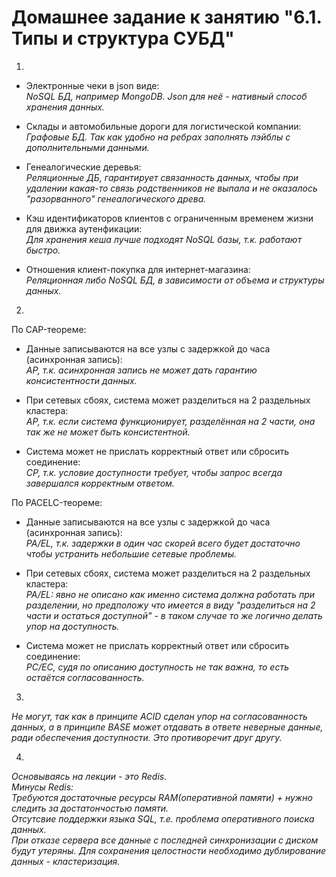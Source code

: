 # Домашнее задание к занятию "6.1. Типы и структура СУБД"

1.  
- Электронные чеки в json виде:  
*NoSQL БД, например MongoDB. Json для неё - нативный способ хранения данных.*  

- Склады и автомобильные дороги для логистической компании:  
*Графовые БД. Так как удобно на ребрах заполнять лэйблы с дополнительными данными.*  

- Генеалогические деревья:  
*Реляционные ДБ, гарантирует связанность данных, чтобы при удалении какая-то связь родственников не выпала и не оказалось "разорванного" генеалогического древа.*  

- Кэш идентификаторов клиентов с ограниченным временем жизни для движка аутенфикации:  
*Для хранения кеша лучше подходят NoSQL базы, т.к. работают быстро.*  

- Отношения клиент-покупка для интернет-магазина:  
*Реляционная либо NoSQL БД, в зависимости от объема и структуры данных.*  

2.  
По CAP-теореме:  
- Данные записываются на все узлы с задержкой до часа (асинхронная запись):  
*AP, т.к. асинхронная запись не может дать гарантию консистентности данных.*  

- При сетевых сбоях, система может разделиться на 2 раздельных кластера:  
*AP, т.к. если система функционирует, разделённая на 2 части, она так же не может быть консистентной.*  

- Система может не прислать корректный ответ или сбросить соединение:  
*CP, т.к. условие доступности требует, чтобы запрос всегда завершался корректным ответом.*  


По PACELC-теореме:  
- Данные записываются на все узлы с задержкой до часа (асинхронная запись):  
*PA/EL, т.к. задержки в один час скорей всего будет достаточно чтобы устранить небольшие сетевые проблемы.*  

- При сетевых сбоях, система может разделиться на 2 раздельных кластера:  
*PA/EL: явно не описано как именно система должна работать при разделении, но предположу что имеется в виду "разделиться на 2 части и остаться доступной" - в таком случае то же логично делать упор на доступность.*  

- Система может не прислать корректный ответ или сбросить соединение:  
*PC/EC, судя по описанию доступность не так важна, то есть остаётся согласованность.*  

3.  
*Не могут, так как в принципе ACID сделан упор на согласованность данных, а в принципе BASE может отдавать в ответе неверные данные, ради обеспечения доступности. Это противоречит друг другу.*  

4.  
*Основываясь на лекции - это Redis.*  
*Минусы Redis:*  
*Требуются достаточные ресурсы RAM(оперативной памяти) + нужно следить за достатончостью памяти.*  
*Отсутсвие поддержки  языка SQL, т.е. проблема оперативного поиска данных.*  
*При отказе сервера все данные с последней синхронизации с диском будут утеряны. Для сохранения целостности необходимо дублирование данных - кластеризация.*  